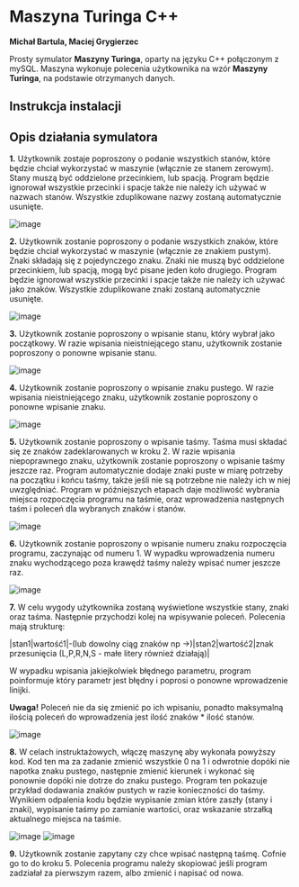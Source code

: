 # Maszyna Turinga C++
**Michał Bartula, Maciej Grygierzec**

Prosty symulator **Maszyny Turinga**, oparty na języku C++ połączonym z mySQL. Maszyna wykonuje polecenia użytkownika na wzór **Maszyny Turinga**, na podstawie otrzymanych danych.
## Instrukcja instalacji ##


## Opis działania symulatora ##
**1.** Użytkownik zostaje poproszony o podanie wszystkich stanów, które będzie chciał wykorzystać w maszynie (włącznie ze stanem zerowym).
Stany muszą być oddzielone przecinkiem, lub spacją. Program będzie ignorował wszystkie przecinki i spacje także nie należy ich używać w nazwach stanów. Wszystkie zduplikowane nazwy zostaną automatycznie usunięte.


![image](https://github.com/Omen1719/symulator-maszyny-turinga/assets/123622068/829d77cb-5647-4e18-bd95-d814124711ef)

**2.** Użytkownik zostanie poproszony o podanie wszystkich znaków, które będzie chciał wykorzystać w maszynie (włącznie ze znakiem pustym). Znaki składają się z pojedynczego znaku.
Znaki nie muszą być oddzielone przecinkiem, lub spacją, mogą być pisane jeden koło drugiego. Program będzie ignorował wszystkie przecinki i spacje także nie należy ich używać jako znaków. Wszystkie zduplikowane znaki zostaną automatycznie usunięte.


![image](https://github.com/Omen1719/symulator-maszyny-turinga/assets/123622068/785b0b41-22a9-46da-a11e-e660a90ba80b)

**3.** Użytkownik zostanie poproszony o wpisanie stanu, który wybrał jako początkowy. W razie wpisania nieistniejącego stanu, użytkownik zostanie poproszony o ponowne wpisanie stanu.


![image](https://github.com/Omen1719/symulator-maszyny-turinga/assets/123622068/39acbcfc-e0fd-474a-ba4b-457e4d6c9afa)


**4.** Użytkownik zostanie poproszony o wpisanie znaku pustego. W razie wpisania nieistniejącego znaku, użytkownik zostanie poproszony o ponowne wpisanie znaku.


![image](https://github.com/Omen1719/symulator-maszyny-turinga/assets/123622068/ee5c1ccb-67fb-42d0-b842-479198ec3f03)

**5.** Użytkownik zostanie poproszony o wpisanie taśmy. Taśma musi składać się ze znaków zadeklarowanych w kroku 2. W razie wpisania niepoprawnego znaku, użytkownik zostanie poproszony o wpisanie taśmy jeszcze raz. Program automatycznie dodaje znaki puste w miarę potrzeby na początku i końcu taśmy, także jeśli nie są potrzebne nie należy ich w niej uwzględniać. Program w późniejszych etapach daje możliwość wybrania miejsca rozpoczęcia programu na taśmie, oraz wprowadzenia następnych taśm i poleceń dla wybranych znaków i stanów.


![image](https://github.com/Omen1719/symulator-maszyny-turinga/assets/123622068/20f30794-2c61-4ad4-b1cf-8597aee45912)

**6.** Użytkownik zostanie poproszony o wpisanie numeru znaku rozpoczęcia programu, zaczynając od numeru 1. W wypadku wprowadzenia numeru znaku wychodzącego poza krawędź taśmy należy wpisać numer jeszcze raz.


![image](https://github.com/Omen1719/symulator-maszyny-turinga/assets/123622068/543acc71-ea81-48c3-b3c9-bf8d74432b97)


**7.** W celu wygody użytkownika zostaną wyświetlone wszystkie stany, znaki oraz taśma. Następnie przychodzi kolej na wpisywanie poleceń. Polecenia mają strukturę:

|stan1|wartość1|-(lub dowolny ciąg znaków np ->)|stan2|wartość2|znak przesunięcia (L,P,R,N,S - małe litery również działają)|

W wypadku wpisania jakiejkolwiek błędnego parametru, program poinformuje który parametr jest błędny i poprosi o ponowne wprowadzenie linijki. 

**Uwaga!** Poleceń nie da się zmienić po ich wpisaniu, ponadto maksymalną ilością poleceń do wprowadzenia jest ilość znaków * ilość stanów.


![image](https://github.com/Omen1719/symulator-maszyny-turinga/assets/123622068/fd90cc6f-74b6-4285-98a6-770400aee5b4)


**8.** W celach instruktażowych, włączę maszynę aby wykonała powyższy kod. Kod ten ma za zadanie zmienić wszystkie 0 na 1 i odwrotnie dopóki nie napotka znaku pustego, następnie zmienić kierunek i wykonać się ponownie dopóki nie dotrze do znaku pustego. Program ten pokazuje przykład dodawania znaków pustych w razie konieczności do taśmy. Wynikiem odpalenia kodu będzie wypisanie zmian które zaszły (stany i znaki), wypisanie taśmy po zamianie wartości, oraz wskazanie strzałką aktualnego miejsca na taśmie.


![image](https://github.com/Omen1719/symulator-maszyny-turinga/assets/123622068/77a38a90-1ade-40e8-95da-c08e5885c098)
![image](https://github.com/Omen1719/symulator-maszyny-turinga/assets/123622068/96875e7e-ad30-412c-bb52-170083839e62)



**9.** Użytkownik zostanie zapytany czy chce wpisać następną taśmę. Cofnie go to do kroku 5. Polecenia programu należy skopiować jeśli program zadziałał za pierwszym razem, albo zmienić i napisać od nowa.

